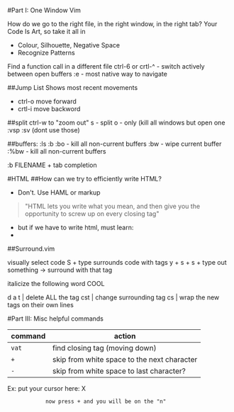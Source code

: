 #Part I: One Window Vim

How do we go to the right file, in the right window, in the right tab? 
Your Code Is Art, so take it all in
- Colour, Silhouette, Negative Space
- Recognize Patterns



Find a function call in a different file
ctrl-6 or crtl-^ - switch actively between open buffers
:e - most native way to navigate

##Jump List 
Shows most recent movements
- ctrl-o move forward
- crtl-i move backword

##split
ctrl-w to "zoom out" 
s - split
o - only (kill all windows but open one
:vsp
:sv
(dont use those) 


##buffers:
:ls
:b
:bo - kill all non-current buffers
:bw - wipe current buffer
:%bw - kill all non-current buffers

:b FILENAME + tab completion



#HTML
##How can we try to efficiently write HTML? 
- Don't. Use HAML or markup
>  "HTML lets you write what you mean, and then give you the opportunity to screw up on every closing tag"
- but if we have to write html, must learn:
- 
##Surround.vim

visually select code
S + type <body> surrounds code with <body> </body> tags
y + s + s + type out something -> surround with that tag

italicize the following word COOL

d a t | delete ALL the tag
cst | change surrounding tag
cs <C-T> | wrap the new tags on their own lines

#Part III: Misc helpful commands

command | action
---|----
`vat` <ESC> | find closing tag (moving down) 
`+` | skip from white space to the next character
`-` | skip from white space to last character? 

Ex: 
put your cursor here: X

                now press + and you will be on the "n"
